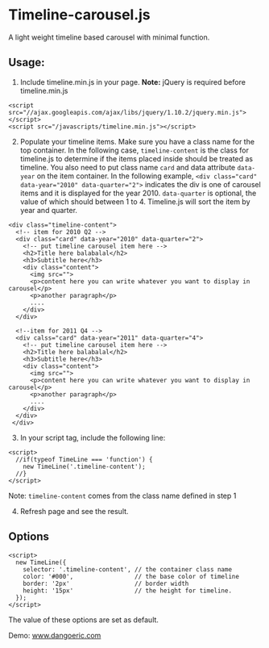 # Timeline-carousel.js
A light weight timeline based carousel with minimal function.


Usage:
------------
1. Include timeline.min.js in your page. **Note:** jQuery is required before timeline.min.js

```
<script src="//ajax.googleapis.com/ajax/libs/jquery/1.10.2/jquery.min.js"></script>
<script src="/javascripts/timeline.min.js"></script>
```

2. Populate your timeline items. Make sure you have a class name for the top container. In the following case, `timeline-content` is the class for timeline.js to determine if the items placed inside should be treated as timeline. You also need to put class name `card` and data attribute `data-year` on the item container. In the following example, `<div class="card" data-year="2010" data-quarter="2">` indicates the div is one of carousel items and it is displayed for the year 2010. `data-quarter` is optional, the value of which should between 1 to 4. Timeline.js will sort the item by year and quarter.


```
<div class="timeline-content">
  <!-- item for 2010 Q2 -->
  <div class="card" data-year="2010" data-quarter="2">
    <!-- put timeline carousel item here -->
    <h2>Title here balabalal</h2>
    <h3>Subtitle here</h3>
    <div class="content">
      <img src="">
      <p>content here you can write whatever you want to display in carousel</p>
      <p>another paragraph</p>
      ....
    </div>
  </div>
  
  <!--item for 2011 Q4 -->
  <div calss="card" data-year="2011" data-quarter="4">
    <!-- put timeline carousel item here -->
    <h2>Title here balabalal</h2>
    <h3>Subtitle here</h3>
    <div class="content">
      <img src="">
      <p>content here you can write whatever you want to display in carousel</p>
      <p>another paragraph</p>
      ....
    </div>
  </div>
 </div>
 ```

3. In your script tag, include the following line:
 
```
<script>
  //if(typeof TimeLine === 'function') {
    new TimeLine('.timeline-content');
  //}
</script>
```

Note: `timeline-content` comes from the class name defined in step 1

4. Refresh page and see the result.

Options
------------
```
<script>
  new TimeLine({
    selector: '.timeline-content', // the container class name
    color: '#000',                 // the base color of timeline
    border: '2px'                  // border width
    height: '15px'                 // the height for timeline.
  });
</script>
```
The value of these options are set as default.

Demo: www.dangoeric.com

